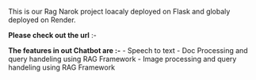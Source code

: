 This is our Rag Narok project loacaly deployed on Flask and globaly deployed on Render. 


**Please check out the url** :- 



**The features in out Chatbot are :-**
       - Speech to text
       - Doc Processing and query handeling using RAG Framework
       - Image processing and query handeling using RAG Framework
       
